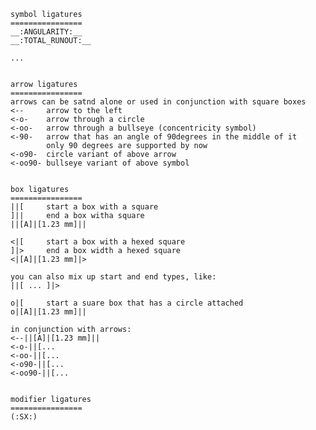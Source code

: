     symbol ligatures
    ================
    __:ANGULARITY:__
    __:TOTAL_RUNOUT:__

    ...


    arrow ligatures
    ================
    arrows can be satnd alone or used in conjunction with square boxes
    <--     arrow to the left
    <-o-    arrow through a circle
    <-oo-   arrow through a bullseye (concentricity symbol)
    <-90-   arrow that has an angle of 90degrees in the middle of it
            only 90 degrees are supported by now
    <-o90-  circle variant of above arrow
    <-oo90- bullseye variant of above symbol


    box ligatures
    ================
    ||[     start a box with a square
    ]||     end a box witha square
    ||[A]|[1.23 mm]||
    
    <|[     start a box with a hexed square
    ]|>     end a box width a hexed square
    <|[A]|[1.23 mm]|>
    
    you can also mix up start and end types, like:
    ||[ ... ]|>
   
    o|[     start a suare box that has a circle attached
    o|[A]|[1.23 mm]||

    in conjunction with arrows:
    <--||[A]|[1.23 mm]||
    <-o-||[...
    <-oo-||[...
    <-o90-||[...
    <-oo90-||[...


    modifier ligatures
    ================
    (:SX:)


